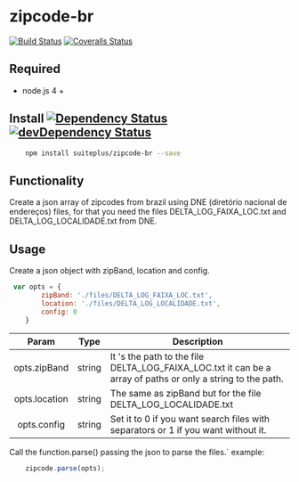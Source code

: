 # zipcode-br 
[![Build Status][travis-image]][travis-url] [![Coveralls Status][coveralls-image]][coveralls-url]

## Required
 * node.js 4 +

## Install [![Dependency Status][david-image]][david-url][![devDependency Status][david-image-dev]][david-url-dev]
```bash
    npm install suiteplus/zipcode-br --save
```

## Functionality

Create a json array of zipcodes from brazil using DNE (diretório nacional de endereços) files,
for that you need the files DELTA_LOG_FAIXA_LOC.txt and DELTA_LOG_LOCALIDADE.txt from DNE.

## Usage

Create a json object with zipBand, location and config.

```javascript
 var opts = {
        zipBand: './files/DELTA_LOG_FAIXA_LOC.txt',
        location: './files/DELTA_LOG_LOCALIDADE.txt',
        config: 0
    }
```
  
|     Param     	| Type   	| Description                                                                                                 	|
|:-------------:	|--------	|-------------------------------------------------------------------------------------------------------------	|
| opts.zipBand  	| string 	| It 's the path to the file DELTA_LOG_FAIXA_LOC.txt it can be a array of paths or only a string to the path. 	|
| opts.location 	| string 	| The same as zipBand but for the file DELTA_LOG_LOCALIDADE.txt                                               	|
| opts.config   	| string 	| Set it to 0 if you want search files with separators or 1 if you want without it. 

Call the function.parse() passing the json to parse the files.`
example:

```javascript
    zipcode.parse(opts);
```

[travis-url]: https://travis-ci.org/suiteplus/zipcode-br
[travis-image]: https://img.shields.io/travis/suiteplus/zipcode-br.svg

[coveralls-url]: https://coveralls.io/r/suiteplus/zipcode-br
[coveralls-image]: http://img.shields.io/coveralls/suiteplus/zipcode-br/master.svg

[david-url]: https://david-dm.org/suiteplus/zipcode-br
[david-image]: https://david-dm.org/suiteplus/zipcode-br.svg

[david-url-dev]: https://david-dm.org/suiteplus/zipcode-br#info=devDependencies
[david-image-dev]: https://david-dm.org/suiteplus/zipcode-br/dev-status.svg